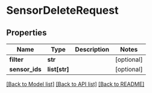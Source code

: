 # SensorDeleteRequest

## Properties
Name | Type | Description | Notes
------------ | ------------- | ------------- | -------------
**filter** | **str** |  | [optional] 
**sensor_ids** | **list[str]** |  | [optional] 

[[Back to Model list]](../README.md#documentation-for-models) [[Back to API list]](../README.md#documentation-for-api-endpoints) [[Back to README]](../README.md)


